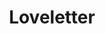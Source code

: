 ---
layout: tag-list
type: tag
title: Loveletter
slug: loveletter
category: etc
sidebar: false
description: >
   To.my lover
---